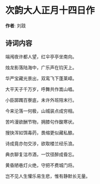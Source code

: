 # 次韵大人正月十四日作

**作者**: 刘跂

## 诗词内容

端闱夜许都人望，红伞亭亭坐南向。

烛龙影落陆海中，广乐声在钧天上。

华严宝藏光景出，双鸾飞下蓬莱嶂。

大平天子千万岁，呼舞共作嵩山唱。

小臣踯躅百寮底，未许外班陪末行。

今来沦落一何极，山城装点成穷相。

苦吟漫欲酬节物，拥膝句作酸寒状。

搜抉浑如饵毒药，畏缩更似藏私酿。

诗成竟亦勿交涉，欲取楼兰经乐浪。

典衣聊复沽市酒，一饮径醉成昏忘。

黄昏陋巷灯火绝，守把不费城门将。

岂不见人生懽乐易生悲，惟有静默长无量。

